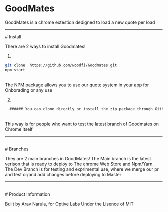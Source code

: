 # GoodMates

GoodMates is a chrome extestion dedigned to load a new quote per load
<hr>
# Install

There are 2 ways to install Goodmates! 
<br>

1.
```bash
git clone  https://github.com/woodfi/Goodmates.git
npm start
````
<br>
The NPM package allows you to use our quote system in your app for Onborading or any use

2.
```md
  ###### You can clone directly or install the zip package through Github Itself
```
<br>
This way is for people who want to test the latest branch of Goodmates on Chrome itself
<hr>
<br>
# Branches

They are 2 main branches in GoodMates! The Main branch is the latest verison that is ready to deploy to The chrome Web Store and Npm/Yarn.
<Br> The Dev Branch is for testing and exprimental use, where we merge our pr and test or/and add changes before deploying to Master
  <br>
  <hr>
  <br>
# Product Information

Built by Arav Narula, for Optive Labs
Under the Lisence of MIT
